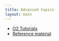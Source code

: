 ```yaml
---
title: Advanced topics
layout: main
---
```


- [O2 Tutorials]({{site.baseurl}}/tutorial)
- [Reference material]({{site.baseurl}}/reference)
